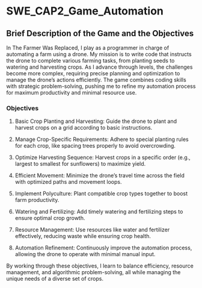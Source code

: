 # SWE_CAP2_Game_Automation

## **Brief Description of the Game and the Objectives**
In The Farmer Was Replaced, I play as a programmer in charge of automating a farm using a drone. My mission is to write code that instructs the drone to complete various farming tasks, from planting seeds to watering and harvesting crops. As I advance through levels, the challenges become more complex, requiring precise planning and optimization to manage the drone’s actions efficiently. The game combines coding skills with strategic problem-solving, pushing me to refine my automation process for maximum productivity and minimal resource use.

### Objectives

1. Basic Crop Planting and Harvesting: Guide the drone to plant and harvest crops on a grid according to basic instructions.

2. Manage Crop-Specific Requirements: Adhere to special planting rules for each crop, like spacing trees properly to avoid overcrowding.

3. Optimize Harvesting Sequence: Harvest crops in a specific order (e.g., largest to smallest for sunflowers) to maximize yield.

4. Efficient Movement: Minimize the drone’s travel time across the field with optimized paths and movement loops.

5. Implement Polyculture: Plant compatible crop types together to boost farm productivity.

6. Watering and Fertilizing: Add timely watering and fertilizing steps to ensure optimal crop growth.

7. Resource Management: Use resources like water and fertilizer effectively, reducing waste while ensuring crop health.

8. Automation Refinement: Continuously improve the automation process, allowing the drone to operate with minimal manual input. 

By working through these objectives, I learn to balance efficiency, resource management, and algorithmic problem-solving, all while managing the unique needs of a diverse set of crops.